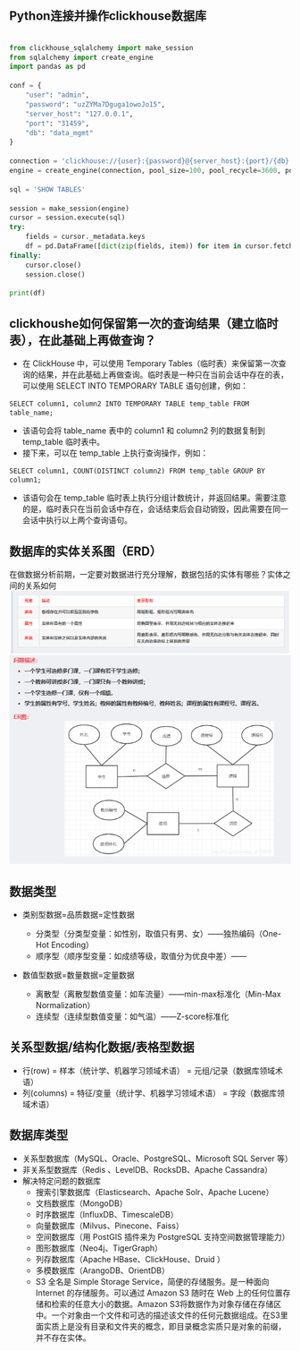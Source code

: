 ## Python连接并操作clickhouse数据库

```python

from clickhouse_sqlalchemy import make_session
from sqlalchemy import create_engine
import pandas as pd

conf = {
    "user": "admin",
    "password": "uzZYMa7Dguga1owoJo15",
    "server_host": "127.0.0.1",
    "port": "31459",
    "db": "data_mgmt"
}

connection = 'clickhouse://{user}:{password}@{server_host}:{port}/{db}'.format(**conf)
engine = create_engine(connection, pool_size=100, pool_recycle=3600, pool_timeout=20)

sql = 'SHOW TABLES'

session = make_session(engine)
cursor = session.execute(sql)
try:
    fields = cursor._metadata.keys
    df = pd.DataFrame([dict(zip(fields, item)) for item in cursor.fetchall()])
finally:
    cursor.close()
    session.close()

print(df)

```

## clickhoushe如何保留第一次的查询结果（建立临时表），在此基础上再做查询？
- 在 ClickHouse 中，可以使用 Temporary Tables（临时表）来保留第一次查询的结果，并在此基础上再做查询。临时表是一种只在当前会话中存在的表，可以使用 SELECT INTO TEMPORARY TABLE 语句创建，例如：
```
SELECT column1, column2 INTO TEMPORARY TABLE temp_table FROM table_name;
```

- 该语句会将 table_name 表中的 column1 和 column2 列的数据复制到 temp_table 临时表中。
- 接下来，可以在 temp_table 上执行查询操作，例如：

```
SELECT column1, COUNT(DISTINCT column2) FROM temp_table GROUP BY column1;
```

- 该语句会在 temp_table 临时表上执行分组计数统计，并返回结果。需要注意的是，临时表只在当前会话中存在，会话结束后会自动销毁，因此需要在同一会话中执行以上两个查询语句。


## 数据库的实体关系图（ERD）
在做数据分析前期，一定要对数据进行充分理解，数据包括的实体有哪些？实体之间的关系如何
![](./pic/p3.png)
![](./pic/p4.png)


## 数据类型
- 类别型数据=品质数据=定性数据
	- 分类型（分类型变量：如性别，取值只有男、女）——独热编码（One-Hot Encoding）
	- 顺序型（顺序型变量：如成绩等级，取值分为优良中差）——


- 数值型数据=数量数据=定量数据
	- 离散型（离散型数值变量：如车流量）——min-max标准化（Min-Max Normalization）
	- 连续型（连续型数值变量：如气温）——Z-score标准化


## 关系型数据/结构化数据/表格型数据
- 行(row)  = 样本（统计学、机器学习领域术语） = 元组/记录（数据库领域术语）
- 列(columns)  = 特征/变量（统计学、机器学习领域术语） = 字段（数据库领域术语）


## 数据库类型

- 关系型数据库（MySQL、Oracle、PostgreSQL、Microsoft SQL Server 等）
- 非关系型数据库（Redis 、LevelDB、RocksDB、Apache Cassandra）
- 解决特定问题的数据库
	- 搜索引擎数据库（Elasticsearch、Apache Solr、Apache Lucene）
	- 文档数据库（MongoDB）
	- 时序数据库（InfluxDB、TimescaleDB）
	- 向量数据库（Milvus、Pinecone、Faiss）
	- 空间数据库（用 PostGIS 插件来为 PostgreSQL 支持空间数据管理能力）
	- 图形数据库（Neo4j、TigerGraph）
	- 列存数据库（Apache HBase、ClickHouse、Druid ）
	- 多模数据库（ArangoDB、OrientDB）
	- S3 全名是 Simple Storage Service，简便的存储服务。是一种面向 Internet 的存储服务。可以通过 Amazon S3 随时在 Web 上的任何位置存储和检索的任意大小的数据。Amazon S3将数据作为对象存储在存储区中。一个对象由一个文件和可选的描述该文件的任何元数据组成。在S3里面实质上是没有目录和文件夹的概念，即目录概念实质只是对象的前缀，并不存在实体。